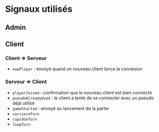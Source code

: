 # Signaux utilisés

## Admin


## Client

### Client => Serveur

* `newPlayer` : envoyé quand un nouveau client lance la connexion

### Serveur => Client

* `playerJoined` : confirmation que le nouveau client est bien connecté
* `pseudoAlreadyUsed` : le client a tenté de se connecter avec un pseudo déjà utilisé
* `gameStarted` : envoyé au lancement de la partie
* `sorciereTurn`
* `cupidonTurn`
* `loupTurn`
